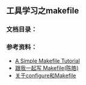 工具学习之makefile
-----

### 文档目录：

### 参考资料：
* [A Simple Makefile Tutorial](http://www.cs.colby.edu/maxwell/courses/tutorials/maketutor/)
* [跟我一起写 Makefile(陈皓)](http://blog.csdn.net/haoel/article/details/2886/)
* [关于configure和Makefile](http://www.yidianzixun.com/n/08h6VyNZ?s=9)

